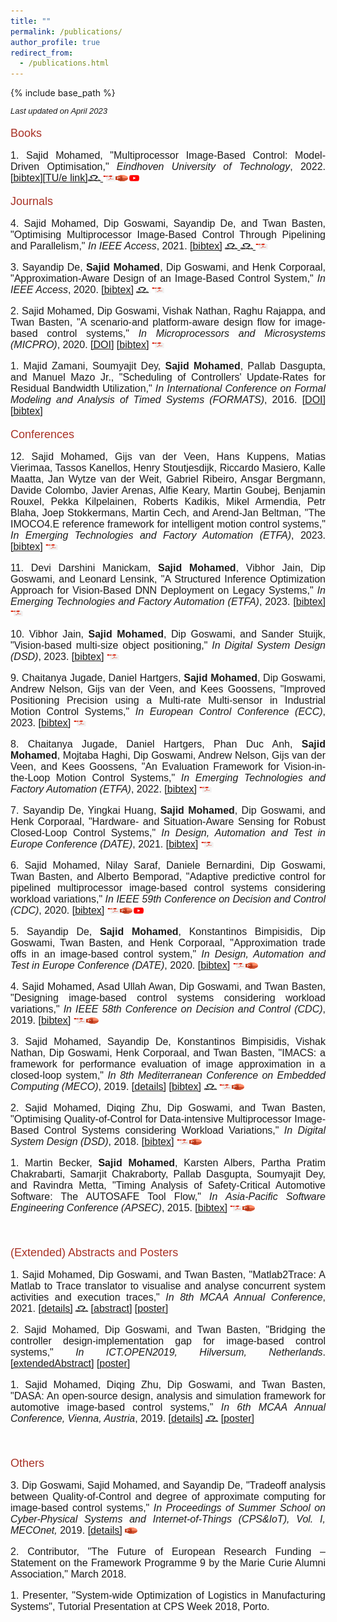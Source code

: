 ```yaml
---
title: ""
permalink: /publications/
author_profile: true
redirect_from:
  - /publications.html
---
```


{% include base_path %}

<style>
p { margin-bottom: 0px; }
</style>


<font face="helvetica" size="2">
<p><i>Last updated on April 2023</i></p></font>



<font face="helvetica" color="#A93226" size="4">
<p>Books</p></font>

<font face="helvetica" size="3">
<p align="justify">1. Sajid Mohamed, &quot;Multiprocessor Image-Based Control: Model-Driven Optimisation,&quot;<i> Eindhoven University of Technology</i>, 2022. <a href="http://sajid-mohamed.github.io/files/bib_mohamedThesis.txt" target="_blank">[bibtex]</a><a href="https://research.tue.nl/nl/publications/multiprocessor-image-based-control-model-driven-optimisation" target="_blank">[TU/e link]</a><a href="https://github.com/sajid-mohamed/sajidPhDThesis" target="_blank"><img src="/images/github.png" height="10" width="20"> </a><a href="https://research.tue.nl/files/236515930/20221220_Mohamed_hf.pdf" target="_blank"><img src="/images/download.png" height="10" width="20"></a><a href="https://sajid-mohamed.github.io/files/SajidDefense_v3.pptx" target="_blank"><img src="/images/slides.png" height="10" width="20"></a><a href="https://www.youtube.com/watch?v=4Dbdjvn1qYg&list=PL61W1vlC5HapfPasPOayRs2olsscjHRA3" target="_blank"><img src="/images/video.png" height="10" width="20"></a></p>
    
<font face="helvetica" color="#A93226" size="4">
<p>Journals</p></font>

<font face="helvetica" size="3">

<p align="justify">4. Sajid Mohamed, Dip Goswami, Sayandip De, and Twan Basten, &quot;Optimising Multiprocessor Image-Based Control Through Pipelining and Parallelism,&quot;<i> In IEEE Access</i>, 2021. <a href="http://sajid-mohamed.github.io/files/bib_mohamed2021access.txt" target="_blank">[bibtex]</a> <a href="https://github.com/sajid-mohamed/SPADeControlDesign" target="_blank"><img src="/images/github.png" height="10" width="20"> </a><a href="https://github.com/sajid-mohamed/imacs" target="_blank"><img src="/images/github.png" height="10" width="20"> </a><a href="https://doi.org/10.1109/ACCESS.2021.3103051" target="_blank"><img src="/images/download.png" height="10" width="20"></a></p>

<p align="justify">3. Sayandip De,<b> Sajid Mohamed</b>, Dip Goswami, and Henk Corporaal, &quot;Approximation-Aware Design of an Image-Based Control System,&quot; <i>In IEEE Access</i>, 2020. <a href="http://sajid-mohamed.github.io/files/bib_de2020access.txt" target="_blank">[bibtex]</a> <a href="https://github.com/sayandipde/approx_ibc" target="_blank"><img src="/images/github.png" height="10" width="20"></a> <a href="https://ieeexplore.ieee.org/stamp/stamp.jsp?tp=&arnumber=9189775" target="_blank"><img src="/images/download.png" height="10" width="20"></a></p>

<p align="justify">2. Sajid Mohamed, Dip Goswami, Vishak Nathan, Raghu Rajappa, and Twan Basten, &quot;A scenario-and platform-aware design flow for image-based control systems,&quot; <i>In Microprocessors and Microsystems (MICPRO)</i>, 2020. <a href="https://doi.org/10.1016/j.micpro.2020.103037" target="_blank">[DOI]</a> <a href="http://sajid-mohamed.github.io/files/bib_mohamed2020scenario.txt" target="_blank">[bibtex]</a> <a href="https://sajid-mohamed.github.io/files/103037preprint.pdf" target="_blank"><img src="/images/download.png" height="10" width="20"></a></p>

<p align="justify">1. Majid Zamani, Soumyajit Dey, <b>Sajid Mohamed</b>, Pallab Dasgupta, and Manuel Mazo Jr., &quot;Scheduling of Controllers' Update-Rates for Residual Bandwidth Utilization,&quot; <i>In International Conference on Formal Modeling and Analysis of Timed Systems (FORMATS)</i>, 2016. <a href="https://doi.org/10.1007/978-3-319-44878-7_6" target="_blank">[DOI]</a> <a href="http://sajid-mohamed.github.io/files/bib_formats.txt" target="_blank">[bibtex]</a></p>

<font face="helvetica" color="#A93226" size="4">
<p>Conferences</p></font>

<font face="helvetica" size="3">
<p align="justify">12. Sajid Mohamed, Gijs van der Veen, Hans Kuppens, Matias Vierimaa, Tassos Kanellos, Henry Stoutjesdijk, Riccardo Masiero, Kalle Maatta, Jan Wytze van der Weit, Gabriel Ribeiro, Ansgar Bergmann, Davide Colombo, Javier Arenas, Alfie Keary, Martin Goubej, Benjamin Rouxel, Pekka Kilpelainen,
Roberts Kadikis, Mikel Armendia, Petr Blaha, Joep Stokkermans, Martin Cech, and Arend-Jan Beltman, &quot;The IMOCO4.E reference framework for intelligent motion control systems,&quot; <i>In Emerging Technologies and Factory Automation (ETFA)</i>, 2023.  <a href="http://sajid-mohamed.github.io/files/bib_mohamed2023etfa.txt" target="_blank">[bibtex]</a> <a href="https://sajid-mohamed.github.io/files/ETFA_2023.pdf" target="_blank"><img src="/images/download.png" height="10" width="20"></a></p>
  
<p align="justify">11. Devi Darshini Manickam, <b>Sajid Mohamed</b>, Vibhor Jain, Dip Goswami, and Leonard Lensink, &quot;A Structured Inference Optimization Approach for Vision-Based DNN Deployment on Legacy Systems,&quot; <i>In Emerging Technologies and Factory Automation (ETFA)</i>, 2023.  <a href="http://sajid-mohamed.github.io/files/bib_devi2023etfa.txt" target="_blank">[bibtex]</a> <a href="https://sajid-mohamed.github.io/files/DeviETFA_2023.pdf" target="_blank"><img src="/images/download.png" height="10" width="20"></a></p>
  
<p align="justify">10. Vibhor Jain, <b>Sajid Mohamed</b>, Dip Goswami, and Sander Stuijk, &quot;Vision-based multi-size object positioning,&quot; <i>In Digital System Design (DSD)</i>, 2023.  <a href="http://sajid-mohamed.github.io/files/bib_jain2023dsd.txt" target="_blank">[bibtex]</a> <a href=" https://sajid-mohamed.github.io/files/DSD_2023.pdf" target="_blank"><img src="/images/download.png" height="10" width="20"></a></p>

<p align="justify">9. Chaitanya Jugade, Daniel Hartgers, <b>Sajid Mohamed</b>, Dip Goswami, Andrew Nelson, Gijs van der Veen, and Kees Goossens, &quot;Improved Positioning Precision using a Multi-rate Multi-sensor in Industrial Motion Control Systems,&quot; <i>In European Control Conference (ECC)</i>, 2023.  <a href="http://sajid-mohamed.github.io/files/bib_jugade2023ecc.txt" target="_blank">[bibtex]</a> <a href="https://pure.tue.nl/ws/portalfiles/portal/298486773/ECC23_0118_FI.pdf" target="_blank"><img src="/images/download.png" height="10" width="20"></a></p>
  
<p align="justify">8. Chaitanya Jugade, Daniel Hartgers, Phan Duc Anh, <b>Sajid Mohamed</b>, Mojtaba Haghi, Dip Goswami, Andrew Nelson, Gijs van der Veen, and Kees Goossens, &quot;An Evaluation Framework for Vision-in-the-Loop Motion Control Systems,&quot; <i>In Emerging Technologies and Factory Automation (ETFA)</i>, 2022.  <a href="http://sajid-mohamed.github.io/files/bib_jugade2022etfa.txt" target="_blank">[bibtex]</a> <a href="https://sajid-mohamed.github.io/files/ETFA_2022.pdf" target="_blank"><img src="/images/download.png" height="10" width="20"></a></p>
    
<p align="justify">7. Sayandip De, Yingkai Huang, <b>Sajid Mohamed</b>, Dip Goswami, and Henk Corporaal, &quot;Hardware- and Situation-Aware Sensing for Robust
Closed-Loop Control Systems,&quot; <i>In Design, Automation and Test in Europe Conference (DATE)</i>, 2021.  <a href="http://sajid-mohamed.github.io/files/bib_de2021hardware.txt" target="_blank">[bibtex]</a> <a href="https://sajid-mohamed.github.io/files/DATE2021paper.pdf" target="_blank"><img src="/images/download.png" height="10" width="20"></a></p>

<p align="justify">6. Sajid Mohamed, Nilay Saraf, Daniele Bernardini, Dip Goswami, Twan Basten, and Alberto Bemporad, &quot;Adaptive predictive control for pipelined multiprocessor image-based control systems considering workload variations,&quot; <i>In IEEE 59th Conference on Decision and Control (CDC)</i>, 2020. <a href="http://sajid-mohamed.github.io/files/bib_mohamed2020adaptive.txt" target="_blank">[bibtex]</a> <a href="https://sajid-mohamed.github.io/files/2020CDCmohamed.pdf" target="_blank"><img src="/images/download.png" height="10" width="20"></a><a href="https://sajid-mohamed.github.io/files/CDC20SMohamedv2.pptx" target="_blank"><img src="/images/slides.png" height="10" width="20"></a><a href="https://youtu.be/q1OrkSAIabo" target="_blank"><img src="/images/video.png" height="10" width="20"></a></p>

<p align="justify">5. Sayandip De, <b>Sajid Mohamed</b>, Konstantinos Bimpisidis, Dip Goswami, Twan Basten, and Henk Corporaal, &quot;Approximation trade offs in an image-based control system,&quot; <i>In Design, Automation and Test in Europe Conference (DATE)</i>, 2020. <a href="http://sajid-mohamed.github.io/files/bib_de2020approximation.txt" target="_blank">[bibtex]</a> <a href="https://sajid-mohamed.github.io/files/DATE2020paper.pdf" target="_blank"><img src="/images/download.png" height="10" width="20"></a><a href="https://sajid-mohamed.github.io/files/DATE2020slides.pdf" target="_blank"><img src="/images/slides.png" height="10" width="20"></a></p>

<p align="justify">4. Sajid Mohamed, Asad Ullah Awan, Dip Goswami, and Twan Basten, &quot;Designing image-based control systems considering workload variations,&quot; <i>In IEEE 58th Conference on Decision and Control (CDC)</i>, 2019. <a href="http://sajid-mohamed.github.io/files/bib_mohamed2019designing.txt" target="_blank">[bibtex]</a> <a href="https://pure.tue.nl/ws/portalfiles/portal/144403064/CDC_cam_ready.pdf" target="_blank"><img src="/images/download.png" height="10" width="20"></a><a href="https://sajid-mohamed.github.io/files/CDC19SMohamed.pptx" target="_blank"><img src="/images/slides.png" height="10" width="20"></a></p>

<p align="justify">3. Sajid Mohamed, Sayandip De, Konstantinos Bimpisidis, Vishak Nathan, Dip Goswami, Henk Corporaal, and Twan Basten, &quot;IMACS: a framework for performance evaluation of image approximation in a closed-loop system,&quot; <i>In 8th Mediterranean Conference on Embedded Computing (MECO)</i>, 2019. <a href="https://sajid-mohamed.github.io/tools/imacs/">[details]</a> <a href="http://sajid-mohamed.github.io/files/bib_mohamed2019imacs.txt" target="_blank">[bibtex]</a> <a href="https://github.com/sajid-mohamed/imacs" target="_blank"><img src="/images/github.png" height="10" width="20"></a> <a href="https://pure.tue.nl/ws/portalfiles/portal/131905081/IMACS.pdf" target="_blank"><img src="/images/download.png" height="10" width="20"></a><a href="https://sajid-mohamed.github.io/files/IMACS_.pptx" target="_blank"><img src="/images/slides.png" height="10" width="20"></a></p>

<p align="justify">2. Sajid Mohamed, Diqing Zhu, Dip Goswami, and Twan Basten, &quot;Optimising Quality-of-Control for Data-intensive Multiprocessor Image-Based Control Systems considering Workload Variations,&quot; <i>In Digital System Design (DSD)</i>, 2018. <a href="http://sajid-mohamed.github.io/files/bib_mohamed2018optimising.txt" target="_blank">[bibtex]</a> <a href="https://pure.tue.nl/ws/portalfiles/portal/145692692/PID5432947.pdf" target="_blank"><img src="/images/download.png" height="10" width="20"></a><a href="https://sajid-mohamed.github.io/files/SPADe_DSD2018v2.pptx" target="_blank"><img src="/images/slides.png" height="10" width="20"></a></p>

<p align="justify">1. Martin Becker, <b>Sajid Mohamed</b>, Karsten Albers, Partha Pratim Chakrabarti, Samarjit Chakraborty, Pallab Dasgupta, Soumyajit Dey, and Ravindra Metta, &quot;Timing Analysis of Safety-Critical Automotive Software: The AUTOSAFE Tool Flow,&quot; <i> In Asia-Pacific Software Engineering Conference (APSEC)</i>, 2015. <a href="http://sajid-mohamed.github.io/files/bib_autosafe.txt">[bibtex]</a> <a href="http://sajid-mohamed.github.io/files/AUTOSAFE.pdf" target="_blank"><img src="/images/download.png" height="10" width="20"></a><a href="http://sajid-mohamed.github.io/files/AUTOSAFE_APSEC_2015.pptx" target="_blank"><img src="/images/slides.png" height="10" width="20"></a></p>

</font><br>

<font face="helvetica" color="#A93226" size="4">
<p>(Extended) Abstracts and Posters</p></font>


<font face="helvetica" size="3">
<p align="justify">1. Sajid Mohamed, Dip Goswami, and Twan Basten, &quot;Matlab2Trace: A Matlab to Trace translator to visualise and analyse concurrent system activities and execution traces,&quot; <i>In 8th MCAA Annual Conference</i>, 2021. <a href="https://research.tue.nl/en/publications/matlab2trace-a-matlab-to-trace-translator-to-visualise-and-analys" target="_blank">[details]</a> <a href="https://github.com/sajid-mohamed/Matlab2Trace" target="_blank"><img src="/images/github.png" height="10" width="20"></a> <a href="https://zenodo.org/record/4650066#.YQALmajiuUk" target="_blank">[abstract]</a> <a href="https://pure.tue.nl/ws/portalfiles/portal/169227475/matlab2tracePoster.pdf" target="_blank">[poster]</a></p>
  
<p align="justify">2. Sajid Mohamed, Dip Goswami, and Twan Basten, &quot;Bridging the controller design-implementation gap for image-based control systems,&quot; <i>In ICT.OPEN2019,  Hilversum, Netherlands</i>. <a href="https://pure.tue.nl/ws/portalfiles/portal/123479680/ICTOPEN2019_abstract_32_1_.pdf" target="_blank">[extendedAbstract]</a> <a href="https://pure.tue.nl/ws/portalfiles/portal/123479426/MohamedS_Poster2_ICTOPEN19.pdf" target="_blank">[poster]</a></p>

<p align="justify">1. Sajid Mohamed, Diqing Zhu, Dip Goswami, and Twan Basten, &quot;DASA: An open-source design, analysis and simulation framework for automotive image-based control systems,&quot; <i>In 6th MCAA Annual Conference, Vienna, Austria</i>, 2019. <a href="https://research.tue.nl/en/publications/dasa-an-open-source-design-analysis-and-simulation-framework-for-" target="_blank">[details]</a> <a href="https://github.com/sajid-mohamed/DASA" target="_blank"><img src="/images/github.png" height="10" width="20"></a> <a href="https://pure.tue.nl/ws/portalfiles/portal/123479221/MCAA_poster_Sajid.pdf" target="_blank">[poster]</a></p>

</font><br>



<font face="helvetica" color="#A93226" size="4">
<p>Others</p></font>


<font face="helvetica" size="3">

<p align="justify">3. Dip Goswami, Sajid Mohamed, and Sayandip De, &quot;Tradeoff analysis between Quality-of-Control and degree of approximate computing for image-based control systems,&quot; <i>In Proceedings of Summer School on Cyber-Physical Systems and Internet-of-Things (CPS&IoT), Vol. I, MECOnet,</i> 2019. <a href="https://www.researchgate.net/publication/333811037_Proceedings_of_CPSIoT2019_Cyber_Physical_Systems_and_Internet_of_Things" target="_blank">[details]</a> <a href="http://sajid-mohamed.github.io/files/CPSIoTTutorial.pptx" target="_blank"><img src="/images/slides.png" height="10" width="20"></a></p>

<p align="justify">2. Contributor, &quot;The Future of European Research Funding – Statement on the Framework Programme 9 by the Marie Curie Alumni Association,&quot; March 2018.</p>

<p align="justify">1. Presenter, &quot;System-wide Optimization of Logistics in Manufacturing Systems&quot;, Tutorial Presentation at CPS Week 2018, Porto.</p>
